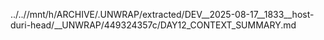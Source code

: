 ../..//mnt/h/ARCHIVE/.UNWRAP/extracted/DEV__2025-08-17__1833__host-duri-head/__UNWRAP/449324357c/DAY12_CONTEXT_SUMMARY.md